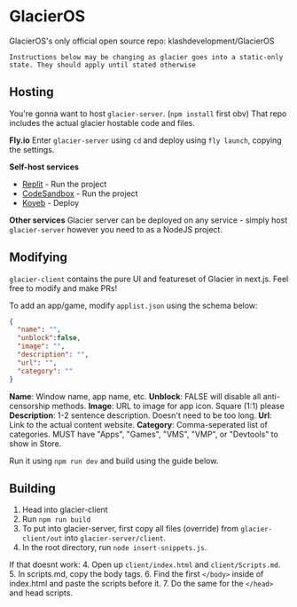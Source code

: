 # GlacierOS
GlacierOS's only official open source repo: klashdevelopment/GlacierOS

```
Instructions below may be changing as glacier goes into a static-only state. They should apply until stated otherwise
```

## Hosting
You're gonna want to host `glacier-server`. (`npm install` first obv) That repo includes the actual glacier hostable code and files.

**Fly.io**
Enter `glacier-server` using `cd` and deploy using `fly launch`, copying the settings.

**Self-host services**

- [Replit](https://replit.com/@gavingogaminalt/glacierOSReplit?v=1) - Run the project
- [CodeSandbox](https://codesandbox.io/p/devbox/jxw75r) - Run the project
- [Koyeb](https://app.koyeb.com/deploy?name=glacieros&repository=klashdevelopment%2FGlacierOS&branch=main&workdir=.%2Fglacier-server&run_command=npm+start&instance_type=free&regions=was&instances_min=0&autoscaling_sleep_idle_delay=300&ports=8080%3Bhttp%3B%2F&hc_protocol%5B8080%5D=tcp&hc_grace_period%5B8080%5D=5&hc_interval%5B8080%5D=30&hc_restart_limit%5B8080%5D=3&hc_timeout%5B8080%5D=5&hc_path%5B8080%5D=%2F&hc_method%5B8080%5D=get) - Deploy

**Other services**
Glacier server can be deployed on any service - simply host `glacier-server` however you need to as a NodeJS project.

## Modifying
`glacier-client` contains the pure UI and featureset of Glacier in next.js. Feel free to modify and make PRs!

To add an app/game, modify `applist.json` using the schema below:
```json
{
  "name": "",
  "unblock":false,
  "image": "",
  "description": "",
  "url": "",
  "category": ""
}
```

**Name**: Window name, app name, etc.
**Unblock**: FALSE will disable all anti-censorship methods.
**Image**: URL to image for app icon. Square (1:1) please
**Description**: 1-2 sentence description. Doesn't need to be too long.
**Url**: Link to the actual content website.
**Category**: Comma-seperated list of categories. MUST have "Apps", "Games", "VMS", "VMP", or "Devtools" to show in Store.

Run it using `npm run dev` and build using the guide below.

## Building
1. Head into glacier-client
2. Run `npm run build`
3. To put into glacier-server, first copy all files (override) from `glacier-client/out` into `glacier-server/client`.
4. In the root directory, run `node insert-snippets.js`.

If that doesnt work:
4. Open up `client/index.html` and `client/Scripts.md`.
5. In scripts.md, copy the body tags.
6. Find the first `</body>` inside of index.html and paste the scripts before it.
7. Do the same for the `</head>` and head scripts.
